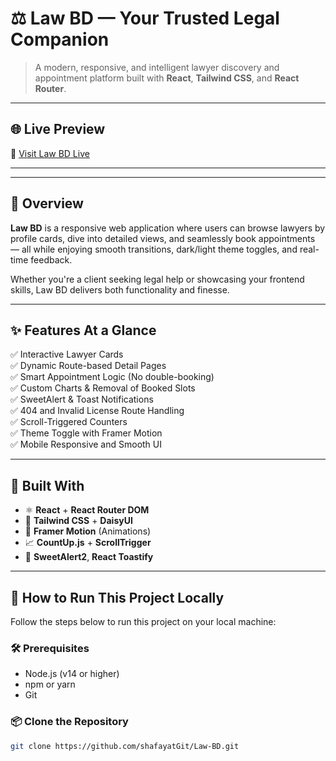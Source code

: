 # ⚖️ Law BD — Your Trusted Legal Companion

> A modern, responsive, and intelligent lawyer discovery and appointment platform built with **React**, **Tailwind CSS**, and **React Router**.

---

## 🌐 Live Preview

🔗 [Visit Law BD Live](https://law-bd-domain.netlify.app/)

---

---

## 🌟 Overview

**Law BD** is a responsive web application where users can browse lawyers by profile cards, dive into detailed views, and seamlessly book appointments — all while enjoying smooth transitions, dark/light theme toggles, and real-time feedback.

Whether you're a client seeking legal help or showcasing your frontend skills, Law BD delivers both functionality and finesse.

---

## ✨ Features At a Glance

✅ Interactive Lawyer Cards  
✅ Dynamic Route-based Detail Pages  
✅ Smart Appointment Logic (No double-booking)  
✅ Custom Charts & Removal of Booked Slots  
✅ SweetAlert & Toast Notifications  
✅ 404 and Invalid License Route Handling  
✅ Scroll-Triggered Counters  
✅ Theme Toggle with Framer Motion  
✅ Mobile Responsive and Smooth UI

---

## 🚀 Built With

- ⚛️ **React** + **React Router DOM**
- 🎨 **Tailwind CSS** + **DaisyUI**
- 🧙 **Framer Motion** (Animations)
- 📈 **CountUp.js** + **ScrollTrigger**
- 🍭 **SweetAlert2**, **React Toastify**

---
## 🚀 How to Run This Project Locally

Follow the steps below to run this project on your local machine:

### 🛠️ Prerequisites

- Node.js (v14 or higher)
- npm or yarn
- Git

### 📦 Clone the Repository

```bash
git clone https://github.com/shafayatGit/Law-BD.git
